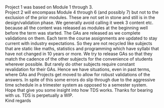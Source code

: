Project 1 was based on Module 1 through 3.  
Project 2 will encompass Module 4 through 6 (and possibly 7) but not to the
exclusion of the prior modules. These are not set in stone and still is in the
design/validation phase.
We generally avoid calling it week 3 content etc. because all the content was
released as modules at the beginning well before the term was started.
The GAs are released as we complete validations on them. Each term the course
assignments are updated to stay current with industry expectations. So they
are not recycled like subjects that are static like maths, statistics and
programming which have syllabi that have not changed in 10 years or more.
We try to release GAs so that they match the cadence of the other subjects for
the convenience of students wherever possible. But rarely do other subjects
require constant revalidation for their GAs.
Hence we have situations, even in past terms, where GAs and Projects get moved
to allow for robust validations of the answers. In spite of this some errors
do slip through due to the aggressive time schedule in a trimester system as
opposed to a semester system.
Hope that give you some insight into how TDS works.
Thanks for bearing with us. TDS is perpetually a WIP.  
Kind regards